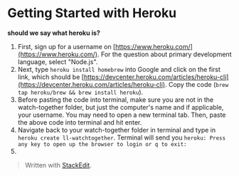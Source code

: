 
# Getting Started with Heroku
**should we say what heroku is?**

1. First, sign up for a username on [https://www.heroku.com/](https://www.heroku.com/). For the question about primary development language, select "Node.js".
2. Next, type `heroku install homebrew` into Google and click on the first link, which should be [https://devcenter.heroku.com/articles/heroku-cli](https://devcenter.heroku.com/articles/heroku-cli). Copy the code  (`
brew tap heroku/brew && brew install heroku
`).
3. Before pasting the code into terminal, make sure you are not in the watch-together folder, but just the computer's name and if applicable, your username. You may need to open a new terminal tab. Then, paste the above code into terminal and hit enter.
4. Navigate back to your watch-together folder in terminal and type in `heroku create ll-watchtogether`. Terminal will send you `heroku: Press any key to open up the browser to login or q to exit:`
5. 

> Written with [StackEdit](https://stackedit.io/).
<!--stackedit_data:
eyJoaXN0b3J5IjpbOTY0OTUzNjk5LC0xNzIxNjE0ODI0LC0xMj
c0ODg1NTc2LC0xODgxNTExNDgyLDE5MDEyMDg2MTgsNTAwMTI1
ODc3LC0yMDkyODk0Mzk4LDczMDk5ODExNl19
-->